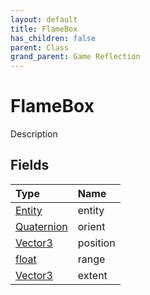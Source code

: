 ```yaml
---
layout: default
title: FlameBox
has_children: false
parent: Class
grand_parent: Game Reflection
---
```

# FlameBox
Description 

## Fields
| Type | Name |
|:-------------|:--------------|
| [Entity](/game-reflection/classes/entity.md) | entity |
| [Quaternion](/game-reflection/classes/quaternion.md) | orient |
| [Vector3](/game-reflection/classes/vector3.md) | position |
| [float](/game-reflection/components/float.md) | range |
| [Vector3](/game-reflection/classes/vector3.md) | extent |
